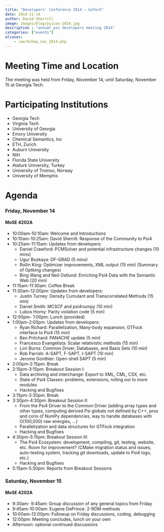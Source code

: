 ```yaml
---
title: "Developers' Conference 2014 — GaTech"
date: 2014-11-14
author: David Sherrill
image: images/blog/psicon-2014.jpg
description : "annual psi developers meeting 2014"
categories: ["events"]
aliases:
    - /workshop_nov_2014.php
---
```


# Meeting Time and Location

The meeting was held from Friday, November 14, until
Saturday, November 15 at Georgia Tech. 

# Participating Institutions

* Georgia Tech
* Virginia Tech
* University of Georgia
* Emory University
* Chemical Semantics, Inc
* ETH, Zurich
* Auburn University
* NIH
* Florida State University
* Ataturk University, Turkey
* University of Tromso, Norway
* University of Memphis

# Agenda

### Friday, November 14
#### MoSE 4202A

* 10:00am-10:10am: Welcome and Introductions
* 10:10am-10:25am: David Sherrill: Response of the Community to Psi4
* 10:25am-11:15am: Updates from developers:
    * Daniel Crawford: PCMSolver and potential infrastructure changes (10 mins)
    * Ugur Bozkaya: DF-GRAD (5 mins)
    * Rollin King: Optimizer improvements, XML output (15 min) (Summary of Optking changes)
    * Bing Wang and Neil Ostlund: Enriching Psi4 Data with the Semantic Web (20 min)
* 11:15am-11:30am: Coffee Break
* 11:30am-12:00pm: Updates from developers:
    * Justin Turney: Density Cumulant and Transcorrelated Methods (15 min)
    * Daniel Smith: MCSCF and psi4numpy (10 min)
    * Lubos Horny: Parity violation code (5 min)
* 12:00pm- 1:00pm: Lunch (provided)
* 1:00pm-2:00pm: Updates from developers:
    * Ryan Richard: Parallelization, Many-body expansion, GTFock interface to Psi4 (15 min)
    * Ben Pritchard: PANACHE update (5 min)
    * Francesco Evangelista: Scalar relativistic methods (15 min)
    * Lori Burns: Common Driver, Databases, and Basis Sets (10 min)
    * Rob Parrish: A-SAPT, F-SAPT, I-SAPT (10 min)
    * Jerome Gonthier: Open-shell SAPT (5 min)
* 2:00pm-2:15pm: Break
* 2:15pm-3:15pm: Breakout Session I:
    * Data archiving and interchange: Export to XML, CML, CSX, etc.
    * State of Psi4 Classes: problems, extensions, rolling out to more modules
    * Hacking and Bugfixes
* 3:15pm-3:30pm: Break
* 3:30pm-4:30pm: Breakout Session II:
    * From the Psi4 Driver to the Common Driver (adding array types and other types, computing derived Psi globals not defined by C++, pros and cons of NumPy dependencies, way to handle databases with O(100,000) raw energies, ...)
    * Parallelization and data structures for GTFock integration
    * Hacking and Bugfixes
* 4:30pm-5:15pm: Breakout Session III:
    * The Psi4 Ecosystem: development, compiling, git, testing, website, etc. Room for improvement? (CMake migration status and issues, auto-testing system, tracking git downloads, update to Psi4 logo, etc.)
    * Hacking and Bugfixes
* 5:15pm-5:30pm: Reports from Breakout Sessions

### Saturday, November 15
#### MoSE 4202A

* 9:30am- 9:45am: Group discussion of any general topics from Friday
* 9:45am-10:00am: Eugene DePrince: 2-RDM methods
* 10:00am-12:00pm: Followup on Friday discussions, coding, debugging
* 12:00pm: Meeting concludes, lunch on your own
* Afternoon: optional continued discussions
